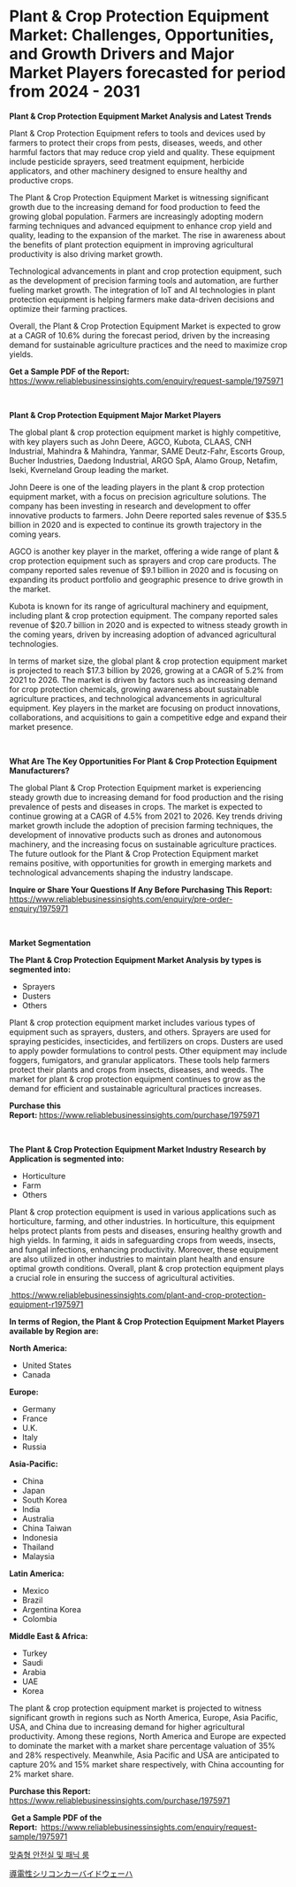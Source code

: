 <p><h1>Plant & Crop Protection Equipment Market: Challenges, Opportunities, and Growth Drivers and Major Market Players forecasted for period from 2024 - 2031</h1></p><p><strong>Plant & Crop Protection Equipment Market Analysis and Latest Trends</strong></p>
<p><p>Plant & Crop Protection Equipment refers to tools and devices used by farmers to protect their crops from pests, diseases, weeds, and other harmful factors that may reduce crop yield and quality. These equipment include pesticide sprayers, seed treatment equipment, herbicide applicators, and other machinery designed to ensure healthy and productive crops.</p><p>The Plant & Crop Protection Equipment Market is witnessing significant growth due to the increasing demand for food production to feed the growing global population. Farmers are increasingly adopting modern farming techniques and advanced equipment to enhance crop yield and quality, leading to the expansion of the market. The rise in awareness about the benefits of plant protection equipment in improving agricultural productivity is also driving market growth.</p><p>Technological advancements in plant and crop protection equipment, such as the development of precision farming tools and automation, are further fueling market growth. The integration of IoT and AI technologies in plant protection equipment is helping farmers make data-driven decisions and optimize their farming practices.</p><p>Overall, the Plant & Crop Protection Equipment Market is expected to grow at a CAGR of 10.6% during the forecast period, driven by the increasing demand for sustainable agriculture practices and the need to maximize crop yields.</p></p>
<p><strong>Get a Sample PDF of the Report:&nbsp;</strong> <a href="https://www.reliablebusinessinsights.com/enquiry/request-sample/1975971">https://www.reliablebusinessinsights.com/enquiry/request-sample/1975971</a></p>
<p>&nbsp;</p>
<p><strong>Plant & Crop Protection Equipment Major Market Players</strong></p>
<p><p>The global plant & crop protection equipment market is highly competitive, with key players such as John Deere, AGCO, Kubota, CLAAS, CNH Industrial, Mahindra & Mahindra, Yanmar, SAME Deutz-Fahr, Escorts Group, Bucher Industries, Daedong Industrial, ARGO SpA, Alamo Group, Netafim, Iseki, Kverneland Group leading the market.</p><p>John Deere is one of the leading players in the plant & crop protection equipment market, with a focus on precision agriculture solutions. The company has been investing in research and development to offer innovative products to farmers. John Deere reported sales revenue of $35.5 billion in 2020 and is expected to continue its growth trajectory in the coming years.</p><p>AGCO is another key player in the market, offering a wide range of plant & crop protection equipment such as sprayers and crop care products. The company reported sales revenue of $9.1 billion in 2020 and is focusing on expanding its product portfolio and geographic presence to drive growth in the market.</p><p>Kubota is known for its range of agricultural machinery and equipment, including plant & crop protection equipment. The company reported sales revenue of $20.7 billion in 2020 and is expected to witness steady growth in the coming years, driven by increasing adoption of advanced agricultural technologies.</p><p>In terms of market size, the global plant & crop protection equipment market is projected to reach $17.3 billion by 2026, growing at a CAGR of 5.2% from 2021 to 2026. The market is driven by factors such as increasing demand for crop protection chemicals, growing awareness about sustainable agriculture practices, and technological advancements in agricultural equipment. Key players in the market are focusing on product innovations, collaborations, and acquisitions to gain a competitive edge and expand their market presence.</p></p>
<p>&nbsp;</p>
<p><strong>What Are The Key Opportunities For Plant & Crop Protection Equipment Manufacturers?</strong></p>
<p><p>The global Plant & Crop Protection Equipment market is experiencing steady growth due to increasing demand for food production and the rising prevalence of pests and diseases in crops. The market is expected to continue growing at a CAGR of 4.5% from 2021 to 2026. Key trends driving market growth include the adoption of precision farming techniques, the development of innovative products such as drones and autonomous machinery, and the increasing focus on sustainable agriculture practices. The future outlook for the Plant & Crop Protection Equipment market remains positive, with opportunities for growth in emerging markets and technological advancements shaping the industry landscape.</p></p>
<p><strong>Inquire or Share Your Questions If Any Before Purchasing This Report:</strong> <a href="https://www.reliablebusinessinsights.com/enquiry/pre-order-enquiry/1975971">https://www.reliablebusinessinsights.com/enquiry/pre-order-enquiry/1975971</a></p>
<p>&nbsp;</p>
<p><strong>Market Segmentation</strong></p>
<p><strong>The Plant & Crop Protection Equipment Market Analysis by types is segmented into:</strong></p>
<p><ul><li>Sprayers</li><li>Dusters</li><li>Others</li></ul></p>
<p><p>Plant & crop protection equipment market includes various types of equipment such as sprayers, dusters, and others. Sprayers are used for spraying pesticides, insecticides, and fertilizers on crops. Dusters are used to apply powder formulations to control pests. Other equipment may include foggers, fumigators, and granular applicators. These tools help farmers protect their plants and crops from insects, diseases, and weeds. The market for plant & crop protection equipment continues to grow as the demand for efficient and sustainable agricultural practices increases.</p></p>
<p><strong>Purchase this Report:&nbsp;</strong><a href="https://www.reliablebusinessinsights.com/purchase/1975971">https://www.reliablebusinessinsights.com/purchase/1975971</a></p>
<p>&nbsp;</p>
<p><strong>The Plant & Crop Protection Equipment Market Industry Research by Application is segmented into:</strong></p>
<p><ul><li>Horticulture</li><li>Farm</li><li>Others</li></ul></p>
<p><p>Plant & crop protection equipment is used in various applications such as horticulture, farming, and other industries. In horticulture, this equipment helps protect plants from pests and diseases, ensuring healthy growth and high yields. In farming, it aids in safeguarding crops from weeds, insects, and fungal infections, enhancing productivity. Moreover, these equipment are also utilized in other industries to maintain plant health and ensure optimal growth conditions. Overall, plant & crop protection equipment plays a crucial role in ensuring the success of agricultural activities.</p></p>
<p><a href="https://www.reliablebusinessinsights.com/plant-and-crop-protection-equipment-r1975971">&nbsp;https://www.reliablebusinessinsights.com/plant-and-crop-protection-equipment-r1975971</a></p>
<p><strong>In terms of Region, the Plant & Crop Protection Equipment Market Players available by Region are:</strong></p>
<p>
    <p> <strong> North America: </strong>
        <ul>
            <li>United States</li>
            <li>Canada</li>
        </ul>
        </p> 
    <p> <strong> Europe: </strong>
        <ul>
            <li>Germany</li>
            <li>France</li>
            <li>U.K.</li>
            <li>Italy</li>
            <li>Russia</li>
        </ul>
        </p> 
    <p> <strong> Asia-Pacific: </strong>
        <ul>
            <li>China</li>
            <li>Japan</li>
            <li>South Korea</li>
            <li>India</li>
            <li>Australia</li>
            <li>China Taiwan</li>
            <li>Indonesia</li>
            <li>Thailand</li>
            <li>Malaysia</li>
        </ul>
        </p> 
    <p> <strong> Latin America: </strong>
        <ul>
            <li>Mexico</li>
            <li>Brazil</li>
            <li>Argentina Korea</li>
            <li>Colombia</li>
        </ul>
        </p> 
    <p> <strong> Middle East & Africa: </strong>
        <ul>
            <li>Turkey</li>
            <li>Saudi</li>
            <li>Arabia</li>
            <li>UAE</li>
            <li>Korea</li>
        </ul>
    </p>
    </p>
<p><p>The plant & crop protection equipment market is projected to witness significant growth in regions such as North America, Europe, Asia Pacific, USA, and China due to increasing demand for higher agricultural productivity. Among these regions, North America and Europe are expected to dominate the market with a market share percentage valuation of 35% and 28% respectively. Meanwhile, Asia Pacific and USA are anticipated to capture 20% and 15% market share respectively, with China accounting for 2% market share.</p></p>
<p><strong>Purchase this Report: </strong><a href="https://www.reliablebusinessinsights.com/purchase/1975971">https://www.reliablebusinessinsights.com/purchase/1975971</a></p>
<p>&nbsp;<strong>Get a Sample PDF of the Report:&nbsp;&nbsp;</strong><a href="https://www.reliablebusinessinsights.com/enquiry/request-sample/1975971">https://www.reliablebusinessinsights.com/enquiry/request-sample/1975971</a></p>
<p><strong></strong></p>
<p><p><a href="https://github.com/apple8975768/Market-Research-Report-List-1/blob/main/4642743178102.md">맞춤형 안전실 및 패닉 룸</a></p><p><a href="https://github.com/MacyOrn/Market-Research-Report-List-1/blob/main/5452538164984.md">導電性シリコンカーバイドウェーハ</a></p></p>